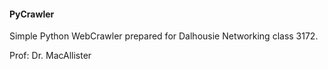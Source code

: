 #### PyCrawler

Simple Python WebCrawler prepared for Dalhousie Networking class 3172.

Prof: Dr. MacAllister
